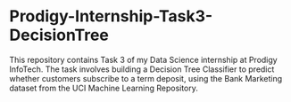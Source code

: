 # Prodigy-Internship-Task3-DecisionTree
This repository contains Task 3 of my Data Science internship at Prodigy InfoTech. The task involves building a Decision Tree Classifier to predict whether customers subscribe to a term deposit, using the Bank Marketing dataset from the UCI Machine Learning Repository.
